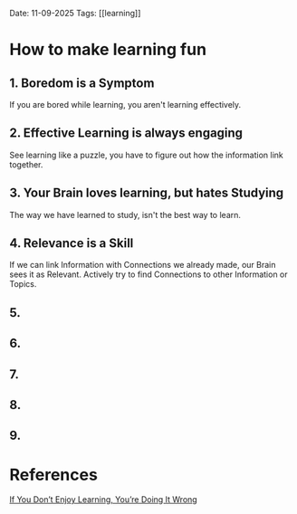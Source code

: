 Date: 11-09-2025
Tags: [[learning]]

# How to make learning fun

## 1. Boredom is a Symptom

If you are bored while learning, you aren't learning effectively.

## 2. Effective Learning is always engaging

See learning like a puzzle, you have to figure out how the information link together.

## 3. Your Brain loves learning, but hates Studying

The way we have learned to study, isn't the best way to learn.

## 4. Relevance is a Skill

If we can link Information with Connections we already made, our Brain sees it as Relevant.
Actively try to find Connections to other Information or Topics.

## 5. 

## 6. 

## 7.

## 8.

## 9.

# References
[If You Don’t Enjoy Learning, You’re Doing It Wrong](https://www.youtube.com/watch?v=6U8zNlqCa6M)